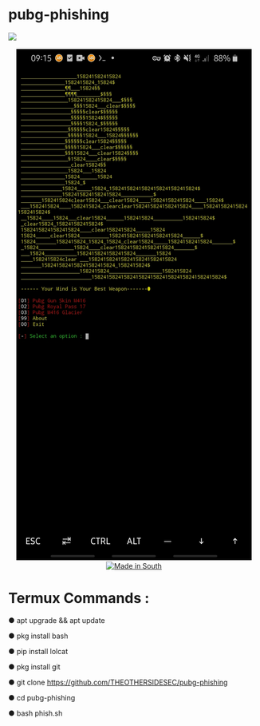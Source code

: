 # pubg-phishing

![](https://img.shields.io/badge/THEOTHERSIDESEC-Otherside-orange?style=for-the-badge&logo=python.svg) 
<p align="center">
<img src="proof.jpg">
<a href="#"><img title="Made in South" src="https://img.shields.io/badge/MADE%20IN-SA-green?colorA=%23ff0000&colorB=%23017e40&style=for-the-badge"></a>

# Termux Commands :

● apt upgrade && apt update

● pkg install bash

● pip install lolcat

● pkg install git

● git clone https://github.com/THEOTHERSIDESEC/pubg-phishing

● cd pubg-phishing

● bash phish.sh
